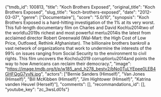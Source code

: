 {"tmdb_id": 100813, "title": "Koch Brothers Exposed", "original_title": "Koch Brothers Exposed", "slug_title": "koch-brothers-exposed", "date": "2012-03-07", "genre": ["Documentaire"], "score": "5.0/10", "synopsis": "Koch Brothers Exposed is a hard-hitting investigation of the 1% at its very worst. This full-length documentary film on Charles and David Koch\u2014two of the world\u2019s richest and most powerful men\u2014is the latest from acclaimed director Robert Greenwald (Wal-Mart: the High Cost of Low Price, Outfoxed, Rethink Afghanistan). The billionaire brothers bankroll a vast network of organizations that work to undermine the interests of the 99% on issues ranging from Social Security to the environment to civil rights. This film uncovers the Kochs\u2019 corruption\u2014and points the way to how Americans can reclaim their democracy.", "image": "https://image.tmdb.org/t/p/w185_and_h278_bestv2/bNo0TuLYEpee0LEB4GHFQgG7yvN.jpg", "actors": ["Bernie Sanders (Himself)", "Van Jones (Himself)", "Bill McKibben (Himself)", "Jim Hightower (Himself)", "Katrina vanden Heuvel (Herself)"], "comments": [], "recommandations_id": [], "youtube_key": "zc_3wsLd01s"}
